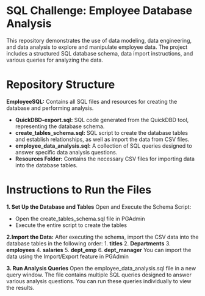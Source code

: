 # SQL Challenge: Employee Database Analysis
This repository demonstrates the use of data modeling, data engineering, and data analysis to explore and manipulate employee data. The project includes a structured SQL database schema, data import instructions, and various queries for analyzing the data.

# Repository Structure
**EmployeeSQL:** Contains all SQL files and resources for creating the database and performing analysis.
  + **QuickDBD-export.sql:** SQL code generated from the QuickDBD tool, representing the database schema.
  + **create_tables_schema.sql:** SQL script to create the database tables and establish relationships, as well as import the data from CSV files.
  + **employee_data_analysis.sql:** A collection of SQL queries designed to answer specific data analysis questions.
  + **Resources Folder:** Contains the necessary CSV files for importing data into the database tables.
  
# Instructions to Run the Files
**1. Set Up the Database and Tables**
Open and Execute the Schema Script:
  + Open the create_tables_schema.sql file in PGAdmin
  + Execute the entire script to create the tables

**2.Import the Data:**
  After executing the schema, import the CSV data into the database tables in the following order:
    1. **titles**
    2. **Departments**
    3. **employees**
    4. **salaries**
    5. **dept_emp**
    6. **dept_manager**
You can import the data using the Import/Export feature in PGAdmin

**3. Run Analysis Queries**
Open the employee_data_analysis.sql file in a new query window.
The file contains multiple SQL queries designed to answer various analysis questions. You can run these queries individually to view the results.

